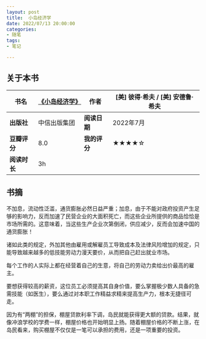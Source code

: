 ```yaml
---
layout: post
title:  小岛经济学
date: 2022/07/13 20:00:00
categories:
- 随笔
tags:
- 笔记

---
```


## 关于本书



| **书名**     | [《小岛经济学》](https://book.douban.com/subject/26985299/) | **作者**     | [美] 彼得·希夫 / [美] 安德鲁·希夫 |
| ------------ | ----------------------------------------------------------- | ------------ | ------------------------- |
| **出版社**   | 中信出版集团                                                | **阅读日期** | 2022年7月                 |
| **豆瓣评分** | 8.0                                                        | **我的评分** | ★★★★☆                     |
| **阅读时长** | 3h                                                          |              |                           |

## 书摘

不加息，流动性泛滥，通货膨胀必然日益严重；加息，由于不能对政府投资产生足够的影响力，反而加速了民营企业的大面积死亡，而这些企业所提供的商品恰恰是市场所需的。这意味着，当这些生产企业次第倒闭，供应减少，反而会加速中国的通货膨胀！

诸如此类的规定，外加其他由雇用或解雇员工导致成本及法律风险增加的规定，只能导致越来越多的低技能劳动力漫天要价，从而把自己赶出就业市场。

每个工作的人实际上都在经营着自己的生意，将自己的劳动力卖给出价最高的雇主。

要想获得较高的薪资，这位员工必须提高其自身价值，要么掌握极少数人具备的急需技能（如医生），要么通过对本职工作精益求精来提高生产力，根本无捷径可走。

因为有“两棚”的担保，棚屋贷款利率下调，岛民就能获得更大额的贷款。结果，就像冲浪学校的学费一样，棚屋价格也开始明显上扬。随着棚屋价格的不断上涨，在岛民看来，购买棚屋不仅仅是一笔可以承担的费用，还是一项重要的投资。